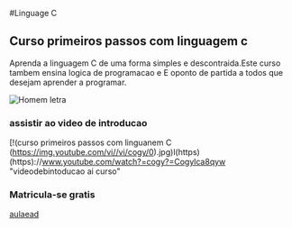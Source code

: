 #Linguage C 
## Curso primeiros passos com linguagem c
Aprenda a linguagem C de uma forma simples e descontraida.Este curso tambem ensina logica de programacao e E  oponto de partida a todos que desejam aprender a programar.

![Homem letra](https://github.com/professorjoseassis/c/blod/master/homem%20letra.gif)
### assistir ao video de introducao
[!(curso primeiros passos com linguanem C (https://img.youtube.com/vi//vi/cogy/0).jpg)l(https)(https)://www.youtube.com/watch?=cogy?=Cogylca8qyw
"videodebintoducao ai curso"

### Matricula-se gratis
[aulaead](https://www.aulaead.com/courses/curso-gratis-linguagem-c) 
